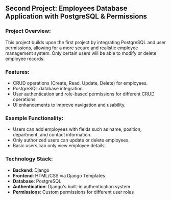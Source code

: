 ## Second Project: Employees Database Application with PostgreSQL & Permissions

### Project Overview:
This project builds upon the first project by integrating PostgreSQL and user permissions, allowing for a more secure and realistic employee management system. Only certain users will be able to modify or delete employee records.

### Features:
- CRUD operations (Create, Read, Update, Delete) for employees.
- PostgreSQL database integration.
- User authentication and role-based permissions for different CRUD operations.
- UI enhancements to improve navigation and usability.

### Example Functionality:
- Users can add employees with fields such as name, position, department, and contact information.
- Only authorized users can update or delete employees.
- Basic users can only view employee details.

### Technology Stack:
- **Backend**: Django
- **Frontend**: HTML/CSS via Django Templates
- **Database**: PostgreSQL
- **Authentication**: Django's built-in authentication system
- **Permissions**: Custom permissions for different user roles
